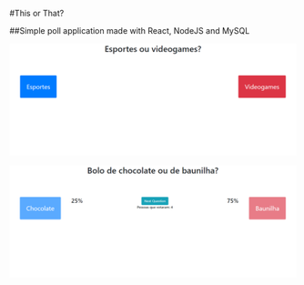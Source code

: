 #This or That?

##Simple poll application made with React, NodeJS and MySQL

![First image](thisorthat1.png)

![Second image](thisorthat2.png)